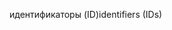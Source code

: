 <span data-ttu-id="b05f5-101">идентификаторы (ID)</span><span class="sxs-lookup"><span data-stu-id="b05f5-101">identifiers (IDs)</span></span>